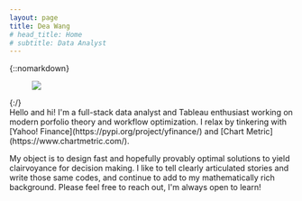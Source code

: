 ```yaml
---
layout: page
title: Dea Wang
# head_title: Home
# subtitle: Data Analyst
---
```


<div class="pretty-links">
<!-- <div class="unit golden-large profile-pic">
<img class='site-profile' src="/assets/img/xxx.png">
</div> -->

<!-- ![Kitten](/assets/img/xxx.png "Me") -->

{::nomarkdown} 
<figure class="site-profile">
    <img src="{{ site.baseurl }}/assets/img/profile.jpg">
</figure>
{:/}

<div class="lead lead-about">
Hello and hi! I'm a full-stack data analyst and Tableau enthusiast working on modern porfolio theory and workflow optimization. I relax by tinkering with [Yahoo! Finance](https://pypi.org/project/yfinance/) and [Chart Metric](https://www.chartmetric.com/). 

My object is to design fast and hopefully provably optimal solutions to yield clairvoyance for decision making. I like to tell clearly articulated stories and write those same codes, and continue to add to my mathematically rich background. Please feel free to reach out, I'm always open to learn!
</div>


</div>
